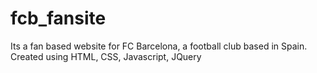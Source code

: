 # fcb_fansite
Its a fan based website for FC Barcelona, a football club based in Spain. Created using HTML, CSS, Javascript, JQuery
